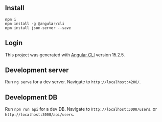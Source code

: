 ## Install

```
npm i
npm install -g @angular/cli
npm install json-server --save
```

## Login

This project was generated with [Angular CLI](https://github.com/angular/angular-cli) version 15.2.5.

## Development server

Run `ng serve` for a dev server. Navigate to `http://localhost:4200/`.

## Development DB

Run `npm run api` for a dev DB. Navigate to
`http://localhost:3000/users`.
or
`http://localhost:3000/api/users`.
